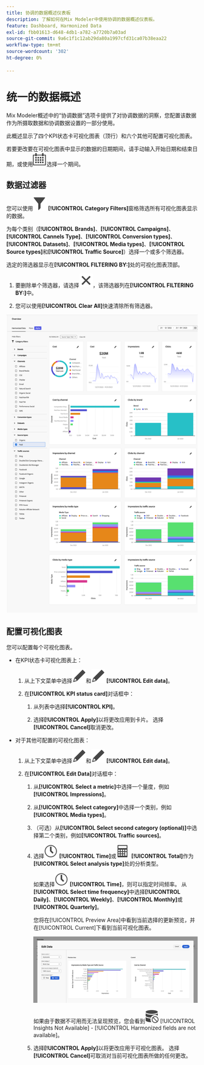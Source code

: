 ```yaml
---
title: 协调的数据概述仪表板
description: 了解如何在Mix Modeler中使用协调的数据概述仪表板。
feature: Dashboard, Harmonized Data
exl-id: fbb01613-d648-4db1-a782-a7720b7a03ad
source-git-commit: 9a6c1f1c12ab29da80a1997cfd31ca07b38eaa22
workflow-type: tm+mt
source-wordcount: '302'
ht-degree: 0%

---
```


# 统一的数据概述

Mix Modeler概述中的“协调数据”选项卡提供了对协调数据的洞察，您配置该数据作为所摄取数据和协调数据设置的一部分使用。

此概述显示了四个KPI状态卡可视化图表（顶行）和六个其他可配置可视化图表。

若要更改要在可视化图表中显示的数据的日期期间，请手动输入开始日期和结束日期，或使用![日历](/help/assets/icons/Calendar.svg)选择一个期间。

## 数据过滤器

您可以使用![筛选器](/help/assets/icons/Filter.svg) **[!UICONTROL Category Filters]**&#x200B;窗格筛选所有可视化图表显示的数据。

为每个类别（**[!UICONTROL Brands]**、**[!UICONTROL Campaigns]**、**[!UICONTROL Cannels Type]**、**[!UICONTROL Conversion types]**、**[!UICONTROL Datasets]**、**[!UICONTROL Media types]**、**[!UICONTROL Source types]**&#x200B;和&#x200B;**[!UICONTROL Traffic Source]**）选择一个或多个筛选器。

选定的筛选器显示在&#x200B;**[!UICONTROL FILTERING BY:]**&#x200B;处的可视化图表顶部。

1. 要删除单个筛选器，请选择![关闭](/help/assets/icons/Close.svg)，该筛选器列在&#x200B;**[!UICONTROL FILTERING BY:]**&#x200B;中。

1. 您可以使用&#x200B;**[!UICONTROL Clear All]**&#x200B;快速清除所有筛选器。

![协调的数据概述](/help/assets/harmonized-data-overview.png)


## 配置可视化图表

您可以配置每个可视化图表。

* 在KPI状态卡可视化图表上：

   1. 从上下文菜单中选择![编辑](/help/assets/icons/Edit.svg)和![编辑](/help/assets/icons/Edit.svg) **[!UICONTROL Edit data]**。

   1. 在&#x200B;**[!UICONTROL KPI status card]**&#x200B;对话框中：

      1. 从列表中选择&#x200B;**[!UICONTROL KPI]**。

      1. 选择&#x200B;**[!UICONTROL Apply]**&#x200B;以将更改应用到卡片。 选择&#x200B;**[!UICONTROL Cancel]**&#x200B;取消更改。

* 对于其他可配置的可视化图表：

   1. 从上下文菜单中选择![编辑](/help/assets/icons/Edit.svg)和![编辑](/help/assets/icons/Edit.svg) **[!UICONTROL Edit data]**。

   1. 在&#x200B;**[!UICONTROL Edit Data]**&#x200B;对话框中：

      1. 从&#x200B;**[!UICONTROL Select a metric]**&#x200B;中选择一个量度，例如&#x200B;**[!UICONTROL Impressions]**。
      1. 从&#x200B;**[!UICONTROL Select category]**&#x200B;中选择一个类别，例如&#x200B;**[!UICONTROL Media types]**。
      1. （可选）从&#x200B;**[!UICONTROL Select second category (optional)]**&#x200B;中选择第二个类别，例如&#x200B;**[!UICONTROL Traffic sources]**。
      1. 选择![时钟](/help/assets/icons/Clock.svg) **[!UICONTROL Time]**&#x200B;或![计算器](/help/assets/icons/Calculator.svg) **[!UICONTROL Total]**&#x200B;作为&#x200B;**[!UICONTROL Select analysis type]**&#x200B;处的分析类型。

         如果选择![时钟](/help/assets/icons/Clock.svg) **[!UICONTROL Time]**，则可以指定时间频率。 从&#x200B;**[!UICONTROL Select time frequency]**&#x200B;中选择&#x200B;**[!UICONTROL Daily]**、**[!UICONTROL Weekly]**、**[!UICONTROL Monthly]**&#x200B;或&#x200B;**[!UICONTROL Quarterly]**。

         您将在[!UICONTROL Preview Area]中看到当前选择的更新预览，并在[!UICONTROL Current]下看到当前可视化图表。

         ![编辑协调的数据构件](/help/assets/edit-harmonized-data-widget.png)

         如果由于数据不可用而无法呈现预览，您会看到![数据错误](/help/assets/icons/DataUnavailable.svg) [!UICONTROL Insights Not Available] - [!UICONTROL Harmonized fields are not available]。

      1. 选择&#x200B;**[!UICONTROL Apply]**&#x200B;以将更改应用于可视化图表。 选择&#x200B;**[!UICONTROL Cancel]**&#x200B;可取消对当前可视化图表所做的任何更改。
